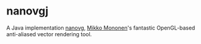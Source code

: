 # nanovgj
A Java implementation [nanovg](https://github.com/memononen/nanovg), [Mikko Mononen](https://github.com/memononen)'s fantastic OpenGL-based anti-aliased vector rendering tool.
